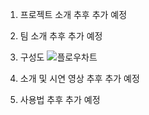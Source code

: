 1. 프로젝트 소개
추후 추가 예정

2. 팀 소개
추후 추가 예정

3. 구성도
![플로우차트](https://github.com/pnucse-capstone/capstone-2023-1-04/assets/84282849/a312f580-395b-4a40-9900-0cbfbbef35be)


4. 소개 및 시연 영상
추후 추가 예정

5. 사용법
추후 추가 예정

